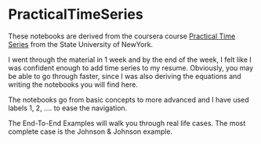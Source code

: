 # PracticalTimeSeries  

These notebooks are derived from the coursera course [Practical Time Series](https://www.coursera.org/learn/practical-time-series-analysis/home/welcome) from the State University of NewYork. 

I went through the material in 1 week and by the end of the week, I felt like I was confident enough to add time series to my resume. Obviously, you may be able to go through faster, since I was also deriving the equations and writing the notebooks you will find here. 

The notebooks go from basic concepts to more advanced and I have used labels 1, 2, .... to ease the navigation. 

The End-To-End Examples will walk you through real life cases. The most complete case is the Johnson & Johnson example. 
